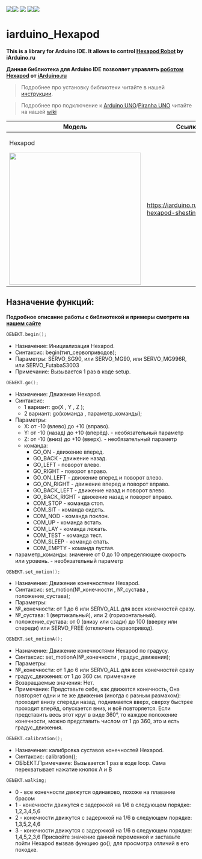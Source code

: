 [![](https://iarduino.ru/img/logo.svg)](https://iarduino.ru)[![](https://wiki.iarduino.ru/img/git-shop.svg?3)](https://iarduino.ru) [![](https://wiki.iarduino.ru/img/git-wiki.svg?2)](https://wiki.iarduino.ru) [![](https://wiki.iarduino.ru/img/git-lesson.svg?2)](https://lesson.iarduino.ru)[![](https://wiki.iarduino.ru/img/git-forum.svg?2)](http://forum.trema.ru)

# iarduino\_Hexapod

**This is a library for Arduino IDE. It allows to control [Hexapod Robot](https://iarduino.ru/shop/Mehanika/robot-hexapod-shestinogiy.html) by iArduino.ru**

**Данная библиотека для Arduino IDE позволяет управлять [роботом Hexapod](https://iarduino.ru/shop/Mehanika/robot-hexapod-shestinogiy.html) от [iArduino.ru](https://iarduino.ru)**

> Подробнее про установку библиотеки читайте в нашей [инструкции](https://wiki.iarduino.ru/page/Installing_libraries/).

> Подробнее про подключение к [Arduino UNO](https://iarduino.ru/shop/boards/arduino-uno-r3.html)/[Piranha UNO](https://iarduino.ru/shop/boards/piranha-uno-r3.html) читайте на нашей [wiki](https://lesson.iarduino.ru/page/robot_hexapod_2/)


| Модель | Ссылка на магазин |
|---|---|
| <p>Hexapod</p> <img src="https://iarduino.ru/img/catalog/1570fbfcab72e7405b56085e7291f831.jpg" width="350px"></img>| https://iarduino.ru/shop/Mehanika/robot-hexapod-shestinogiy.html |


## Назначение функций:

**Подробное описание работы с библиотекой и примеры смотрите на [нашем сайте](https://lesson.iarduino.ru/page/robot_hexapod_2/)**

```C++
ОБЪЕКТ.begin();
```

- Назначение: Инициализация Hexapod.
- Синтаксис: begin(тип\_сервоприводов);
- Параметры: SERVO\_SG90, или SERVO\_MG90, или SERVO\_MG996R, или SERVO\_FutabaS3003
- Примечание: Вызывается 1 раз в коде setup.

```C++
ОБЪЕКТ.go();
```

- Назначение: Движение Hexapod.
- Синтаксис:
  - 1 вариант: go(X , Y , Z );
  - 2 вариант: go(команда , параметр\_команды);
- Параметры:
  - X: от -10 (влево) до +10 (вправо).
  - Y: от -10 (назад) до +10 (вперёд). - необязательный параметр
  - Z: от -10 (вниз) до +10 (вверх). - необязательный параметр
  - команда:
    - GO\_ON - движение вперед.
    - GO\_BACK - движение назад.
    - GO\_LEFT - поворот влево.
    - GO\_RIGHT - поворот вправо.
    - GO\_ON\_LEFT - движение вперед и поворот влево.
    - GO\_ON\_RIGHT - движение вперед и поворот вправо.
    - GO\_BACK\_LEFT - движение назад и поворот влево.
    - GO\_BACK\_RIGHT - движение назад и поворот вправо.
    - COM\_STOP - команда стоп.
    - COM\_SIT - команда сидеть.
    - COM\_NOD - команда поклон.
    - COM\_UP - команда встать.
    - COM\_LAY - команда лежать.
    - COM\_TEST - команда тест.
    - COM\_SLEEP - команда спать.
    - COM\_EMPTY - команда пустая.
 - параметр\_команды: значение от 0 до 10 определяющее скорость или уровень. - необязательный параметр

```C++
ОБЪЕКТ.set_motion();
```

- Назначение: Движение конечностями Hexapod.
- Синтаксис: set\_motion(№\_конечности , №\_сустава , положение\_сустава);
- Параметры:
 - №\_конечности: от 1 до 6 или SERVO\_ALL для всех конечностей сразу.
 - №\_сустава: 1 (вертикальный), или 2 (горизонтальный).
 - положение\_сустава: от 0 (внизу или сзади) до 100 (вверху или спереди) или SERVO\_FREE (отключить сервопривод).

```C++
ОБЪЕКТ.set_motionA();
```

- Назначение: Движение конечностями Hexapod по градусу.
- Синтаксис: set\_motionA(№\_конечности , градус\_движения);
- Параметры:
 - №\_конечности: от 1 до 6 или SERVO\_ALL для всех конечностей сразу
 - градус\_движения: от 1 до 360 см. примечание
 - Возвращаемые значения: Нет.
 - Примечание: Представьте себе, как движется конечность‚ Она повторяет одни и те же движения (иногда с разным размахом): проходит внизу спереди назад, поднимается вверх, сверху быстрее проходит вперёд, опускается вниз, и всё повторяется. Если представить весь этот круг в виде 360°, то каждое положение конечности, можно представить числом от 1 до 360, это и есть градус\_движения.

```C++
ОБЪЕКТ.calibration();
```

- Назначение: калибровка суставов конечностей Hexapod.
- Синтаксис: calibration();
- ОБЪЕКТ.Примечание: Вызывается 1 раз в коде loop. Сама перехватывает нажатие кнопок A и B

```C++
ОБЪЕКТ.walking;
```

- 0 - все конечности движутся одинаково, похоже на плавание брасом
- 1 - конечности движутся с задержкой на 1/6 в следующем порядке: 1,2,3,4,5,6
- 2 - конечности движутся с задержкой на 1/6 в следующем порядке: 1,3,5,2,4,6
- 3 - конечности движутся с задержкой на 1/6 в следующем порядке: 1,4,5,2,3,6
Присвойте значение данной переменной и заставьте пойти Hexapod вызвав функцию go(); для просмотра отличий в его походке.
